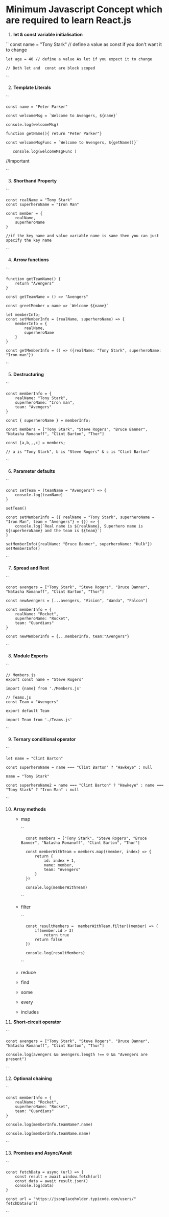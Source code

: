 # Minimum Javascript Concept which are required to learn React.js


1. **let & const variable initialisation**

``    const name = "Tony Stark" // define a value as const if you don't want it to change

    let age = 40 // define a value As let if you expect it to change

    // Both let and  const are block scoped


``

2. **Template Literals**

``

    const name = "Peter Parker"

    const welcomeMsg = `Welcome to Avengers, ${name}`

    console.log(welcomeMsg)

    function getName(){ return "Peter Parker"}

    const welcomeMsgFunc = `Welcome to Avengers, ${getName()}`

       console.log(welcomeMsgFunc )
//Important


``

3. **Shorthand Property**

``

    const realName = "Tony Stark"
    const superheroName = "Iron Man"

    const member = {
        realName,
        superheroName
    }

    //if the key name and value variable name is same then you can just specify the key name

``

4. **Arrow functions**

``

    function getTeamName() {
        return "Avengers"
    }

    const getTeamName = () => "Avengers"

    const greetMember = name => `Welcome ${name}`

    let memberInfo;
    const setMemberInfo = (realName, superheroName) => {
        memberInfo = {
            realName,
            superheroName
        }
    } 

    const getMemberInfo = () => ({realName: "Tony Stark", superheroName: "Iron man"})

``

5. **Destructuring**

``

    const memberInfo = {
        realName: "Tony Stark",
        superheroName: "Iron man",
        team: "Avengers"
    }

    const { superheroName } = memberInfo;

    const members = ["Tony Stark", "Steve Rogers", "Bruce Banner", "Natasha Romanoff", "Clint Barton", "Thor"]

    const [a,b,,,c] = members;

    // a is "Tony Stark", b is "Steve Rogers" & c is "Clint Barton"

``

6. **Parameter defaults**

``

    const setTeam = (teamName = "Avengers") => {
        console.log(teamName)
    }

    setTeam()

    const setMemberInfo = ({ realName = "Tony Stark", superheroName = "Iron Man", team = "Avengers"} = {}) => {
        console.log(`Real name is ${realName}, Superhero name is ${superheroName} and the team is ${team}`)
    }

    setMemberInfo({realName: "Bruce Banner", superheroName: "Hulk"})
    setMemberInfo()

``

7. **Spread and Rest**

``

    const avengers = ["Tony Stark", "Steve Rogers", "Bruce Banner", "Natasha Romanoff", "Clint Barton", "Thor"]

    const newAvengers = [...avengers, "Vision", "Wanda", "Falcon"]

    const memberInfo = {
        realName: "Rocket",
        superheroName: "Rocket",
        team: "Guardians"
    }

    const newMemberInfo = {...memberInfo, team:"Avengers"}

``

8. **Module Exports**

``

    // Members.js
    export const name = "Steve Rogers"

    import {name} from './Members.js'

    // Teams.js
    const Team = "Avengers"

    export default Team

    import Team from './Teams.js'

``

9. **Ternary conditional operator**

``

    let name = "Clint Barton"

    const superheroName = name === "Clint Barton" ? "Hawkeye" : null

    name = "Tony Stark"

    const superheroName2 = name === "Clint Barton" ? "Hawkeye" : name === "Tony Stark" ? "Iron Man" : null

``

10. **Array methods**

    - map

        ``

            const members = ["Tony Stark", "Steve Rogers", "Bruce Banner", "Natasha Romanoff", "Clint Barton", "Thor"]

            const memberWithTeam = members.map((member, index) => {
                return {
                    id: index + 1,
                    name: member,
                    team: "Avengers"
                }
            })

            console.log(memberWithTeam)

        ``

    - filter

        ``

            const resultMembers =  memberWithTeam.filter((member) => {
                if(member.id > 3)
                    return true
                return false
            })

            console.log(resultMembers)
	    
        ``

    - reduce
    - find
    - some
    - every
    - includes

11. **Short-circuit operator**

``

    const avengers = ["Tony Stark", "Steve Rogers", "Bruce Banner", "Natasha Romanoff", "Clint Barton", "Thor"]

    console.log(avengers && avengers.length !== 0 && "Avengers are present")
    
``

12. **Optional chaining**

``

    const memberInfo = {
        realName: "Rocket",
        superheroName: "Rocket",
        team: "Guardians"
    }

    console.log(memberInfo.teamName?.name)

    console.log(memberInfo.teamName.name)
    
``

13. **Promises and Async/Await**

``

    const fetchData = async (url) => {
	    const result = await window.fetch(url)
	    const data = await result.json()
	    console.log(data)
    }

    const url = "https://jsonplaceholder.typicode.com/users/"
    fetchData(url)
    
``
